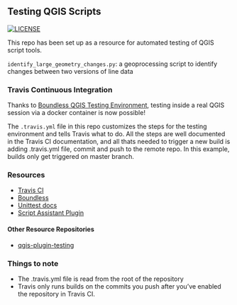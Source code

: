 ## Testing QGIS Scripts


[![LICENSE](https://img.shields.io/badge/License-BSD%203--Clause-blue.svg)](https://github.com/pernlofgren/qgis-script-testing/blob/master/LICENSE)

This repo has been set up as a resource for automated testing of QGIS script tools.

`identify_large_geometry_changes.py`: a geoprocessing script to identify changes between two versions of line data

### Travis Continuous Integration

Thanks to [Boundless QGIS Testing Environment](https://boundlessgeo.com/2016/07/qgis-continuous-integration-testing-environment-for-python-plugins/), testing inside a real QGIS session via a docker container is now possible!


The `.travis.yml` file in this repo customizes the steps for the testing environment and tells Travis what to do. All the steps are well documented in the Travis CI documentation, and all thats needed to trigger a new build is adding .travis.yml file, commit and push to the remote repo. In this example, builds only get triggered on master branch.


### Resources

- [Travis CI](https://docs.travis-ci.com/)
- [Boundless](https://github.com/boundlessgeo/qgis-testing-environment-docker)
- [Unittest docs](https://docs.python.org/2/library/unittest.html)
- [Script Assistant Plugin](https://github.com/linz/qgis-scriptassistant-plugin)

#### Other Resource Repositories

- [qgis-plugin-testing](https://github.com/pernlofgren/qgis-plugin-testing)

### Things to note

- The .travis.yml file is read from the root of the repository
- Travis only runs builds on the commits you push after you’ve enabled the repository in Travis CI.

